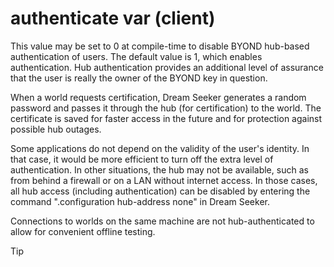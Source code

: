 # authenticate var (client)


This value may be set to 0 at compile-time to disable BYOND
hub-based authentication of users. The default value is 1, which enables
authentication. Hub authentication provides an additional level of
assurance that the user is really the owner of the BYOND key in
question. 

When a world requests certification, Dream Seeker
generates a random password and passes it through the hub (for
certification) to the world. The certificate is saved for faster access
in the future and for protection against possible hub outages.


Some applications do not depend on the validity of the user\'s
identity. In that case, it would be more efficient to turn off the extra
level of authentication. In other situations, the hub may not be
available, such as from behind a firewall or on a LAN without internet
access. In those cases, all hub access (including authentication) can be
disabled by entering the command \".configuration hub-address none\" in
Dream Seeker. 

Connections to worlds on the same machine are not
hub-authenticated to allow for convenient offline testing.

> [!TIP] 
> 